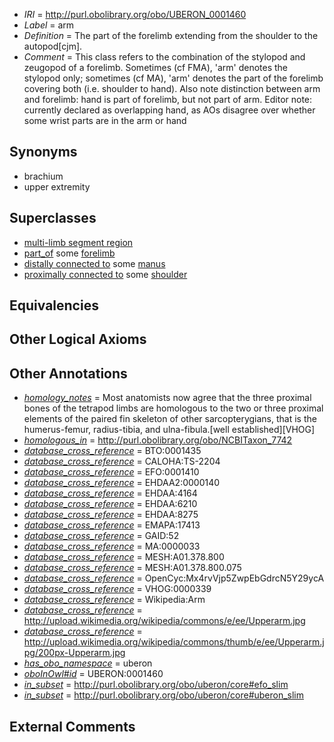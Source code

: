  * *IRI* = http://purl.obolibrary.org/obo/UBERON_0001460
 * *Label* = arm
 * *Definition* = The part of the forelimb extending from the shoulder to the autopod[cjm].
 * *Comment* = This class refers to the combination of the stylopod and zeugopod of a forelimb. Sometimes (cf FMA), 'arm' denotes the stylopod only; sometimes (cf MA), 'arm' denotes the part of the forelimb covering both (i.e. shoulder to hand). Also note distinction between arm and forelimb: hand is part of forelimb, but not part of arm. Editor note: currently declared as overlapping hand, as AOs disagree over whether some wrist parts are in the arm or hand

## Synonyms

 * brachium
 * upper extremity

## Superclasses

 * [multi-limb segment region](../../UBERON/58/UBERON_0006058.md)
 * [part_of](../../BFO/50/BFO_0000050.md) some [forelimb](../../UBERON/02/UBERON_0002102.md)
 * [distally connected to](../../core#distally/to/core#distally_connected_to.md) some [manus](../../UBERON/98/UBERON_0002398.md)
 * [proximally connected to](../../core#proximally/to/core#proximally_connected_to.md) some [shoulder](../../UBERON/67/UBERON_0001467.md)

## Equivalencies


## Other Logical Axioms


## Other Annotations

 * *[homology_notes](../../UBPROP/03/UBPROP_0000003.md)* = Most anatomists now agree that the three proximal bones of the tetrapod limbs are homologous to the two or three proximal elements of the paired fin skeleton of other sarcopterygians, that is the humerus-femur, radius-tibia, and ulna-fibula.[well established][VHOG]
 * *[homologous_in](../../core#homologous/in/core#homologous_in.md)* = http://purl.obolibrary.org/obo/NCBITaxon_7742
 * *[database_cross_reference](../../ef/oboInOwl#hasDbXref.md)* = BTO:0001435
 * *[database_cross_reference](../../ef/oboInOwl#hasDbXref.md)* = CALOHA:TS-2204
 * *[database_cross_reference](../../ef/oboInOwl#hasDbXref.md)* = EFO:0001410
 * *[database_cross_reference](../../ef/oboInOwl#hasDbXref.md)* = EHDAA2:0000140
 * *[database_cross_reference](../../ef/oboInOwl#hasDbXref.md)* = EHDAA:4164
 * *[database_cross_reference](../../ef/oboInOwl#hasDbXref.md)* = EHDAA:6210
 * *[database_cross_reference](../../ef/oboInOwl#hasDbXref.md)* = EHDAA:8275
 * *[database_cross_reference](../../ef/oboInOwl#hasDbXref.md)* = EMAPA:17413
 * *[database_cross_reference](../../ef/oboInOwl#hasDbXref.md)* = GAID:52
 * *[database_cross_reference](../../ef/oboInOwl#hasDbXref.md)* = MA:0000033
 * *[database_cross_reference](../../ef/oboInOwl#hasDbXref.md)* = MESH:A01.378.800
 * *[database_cross_reference](../../ef/oboInOwl#hasDbXref.md)* = MESH:A01.378.800.075
 * *[database_cross_reference](../../ef/oboInOwl#hasDbXref.md)* = OpenCyc:Mx4rvVjp5ZwpEbGdrcN5Y29ycA
 * *[database_cross_reference](../../ef/oboInOwl#hasDbXref.md)* = VHOG:0000339
 * *[database_cross_reference](../../ef/oboInOwl#hasDbXref.md)* = Wikipedia:Arm
 * *[database_cross_reference](../../ef/oboInOwl#hasDbXref.md)* = http://upload.wikimedia.org/wikipedia/commons/e/ee/Upperarm.jpg
 * *[database_cross_reference](../../ef/oboInOwl#hasDbXref.md)* = http://upload.wikimedia.org/wikipedia/commons/thumb/e/ee/Upperarm.jpg/200px-Upperarm.jpg
 * *[has_obo_namespace](../../ce/oboInOwl#hasOBONamespace.md)* = uberon
 * *[oboInOwl#id](../../id/oboInOwl#id.md)* = UBERON:0001460
 * *[in_subset](../../et/oboInOwl#inSubset.md)* = http://purl.obolibrary.org/obo/uberon/core#efo_slim
 * *[in_subset](../../et/oboInOwl#inSubset.md)* = http://purl.obolibrary.org/obo/uberon/core#uberon_slim

## External Comments

